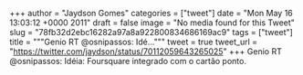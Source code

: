 
+++
author = "Jaydson Gomes"
categories = ["tweet"]
date = "Mon May 16 13:03:12 +0000 2011"
draft = false
image = "No media found for this Tweet"
slug = "78fb32d2ebc16282a97a8a922800834686169ac9"
tags = ["tweet"]
title = """Genio RT @osnipassos: Idé..."""
tweet = true
tweet_url = "https://twitter.com/jaydson/status/70112059643265025"
+++
Genio RT @osnipassos: Idéia: Foursquare integrado com o cartão ponto.
